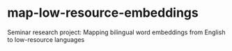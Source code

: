 # map-low-resource-embeddings
Seminar research project: Mapping bilingual word embeddings from English to low-resource languages
